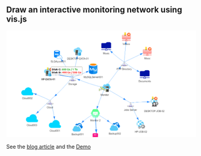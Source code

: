 ## Draw an interactive monitoring network using vis.js

![](screenshots/2.png)

See the [blog article](https://lioncoding.com/2019/02/09/2019-02-09-concevoir-un-reseau-de-monitoring-avec-vis-js/) and the [Demo](http://lioncoding.epizy.com/interactive-monitoring-network-demo)